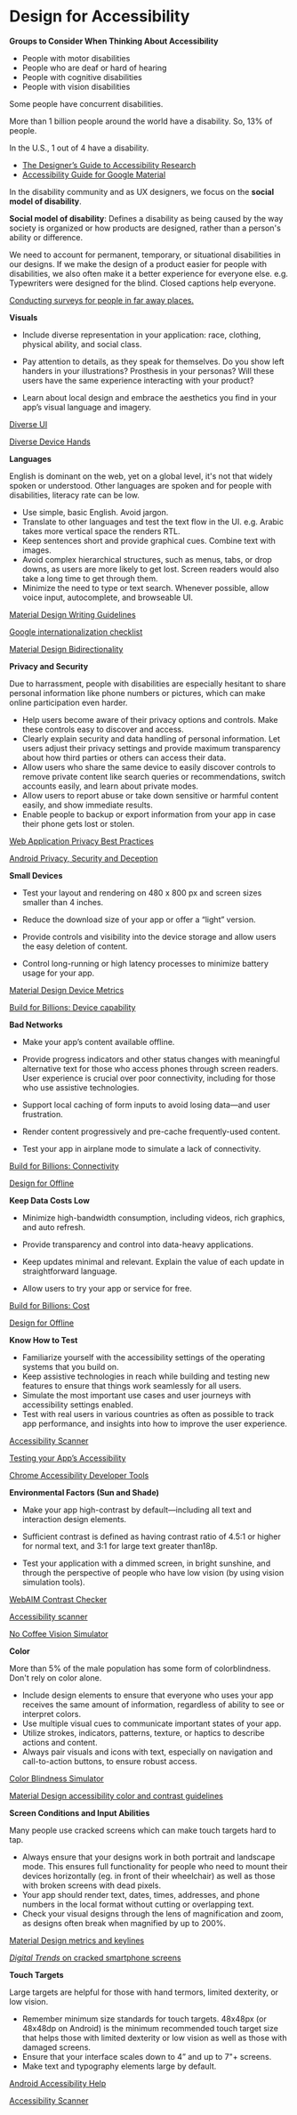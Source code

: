 # Design for Accessibility

**Groups to Consider When Thinking About Accessibility**

- People with motor disabilities
- People who are deaf or hard of hearing
- People with cognitive disabilities
- People with vision disabilities



Some people have concurrent disabilities.



More than 1 billion people around the world have a disability. So, 13% of people.

In the U.S., 1 out of 4 have a disability.



- [The Designer’s Guide to Accessibility Research](https://design.google/library/designers-guide-accessibility-research/)
- [Accessibility Guide for Google Material](https://material.io/design/usability/accessibility.html)



In the disability community and as UX designers, we focus on the **social model of disability**.  

**Social model of disability**: Defines a disability as being caused by the way society is organized or how products are designed, rather than a person's ability or difference.

We need to account for permanent, temporary, or situational disabilities in our designs. If we make the design of a product easier for people with disabilities, we also often make it a better experience for everyone else. e.g. Typewriters were designed for the blind. Closed captions help everyone.



[Conducting surveys for people in far away places.](https://design.google/library/survey-methods-connecting-global-audience/?)



**Visuals**

- Include diverse representation in your application: race, clothing, physical ability, and social class.

- Pay attention to details, as they speak for themselves. Do you show left handers in your illustrations? Prosthesis in your personas? Will these users have the same experience interacting with your product?

- Learn about local design and embrace the aesthetics you find in your app’s visual language and imagery.

[Diverse UI](https://diverseui.com/)

[Diverse Device Hands](https://design.facebook.com/toolsandresources/diverse-device-hands/)



**Languages**

English is dominant on the web, yet on a global level, it's not that widely spoken or understood. Other languages are spoken and for people with disabilities, literacy rate can be low.

- Use simple, basic English. Avoid jargon.
- Translate to other languages and test the text flow in the UI. e.g. Arabic takes more vertical space the renders RTL.
- Keep sentences short and provide graphical cues. Combine text with images.
- Avoid complex hierarchical structures, such as menus, tabs, or drop downs, as users are more likely to get lost. Screen readers would also take a long time to get through them.
- Minimize the need to type or text search. Whenever possible, allow voice input, autocomplete, and browseable UI.

[Material Design Writing Guidelines](https://material.io/guidelines/style/writing.html)

[Google internationalization checklist](https://developers.google.com/international/)

[Material Design Bidirectionality](https://material.io/design/usability/bidirectionality.html)



**Privacy and Security**

Due to harrassment, people with disabilities are especially hesitant to share personal information like phone numbers or pictures, which can make online participation even harder.

- Help users become aware of their privacy options and controls. Make these controls easy to discover and access.
- Clearly explain security and data handling of personal information. Let users adjust their privacy settings and provide maximum transparency about how third parties or others can access their data.
- Allow users who share the same device to easily discover controls to remove private content like search queries or recommendations, switch accounts easily, and learn about private modes.
- Allow users to report abuse or take down sensitive or harmful content easily, and show immediate results.
- Enable people to backup or export information from your app in case their phone gets lost or stolen.

[Web Application Privacy Best Practices](https://www.w3.org/TR/app-privacy-bp/)

[Android Privacy, Security and Deception](https://play.google.com/about/privacy-security-deception/personal-sensitive/)



**Small Devices**

- Test your layout and rendering on 480 x 800 px and screen sizes smaller than 4 inches. 

- Reduce the download size of your app or offer a “light” version.
- Provide controls and visibility into the device storage and allow users the easy deletion of content.
- Control long-running or high latency processes to minimize battery usage for your app.

[Material Design Device Metrics](https://material.io/devices/)

[Build for Billions: Device capability](https://developer.android.com/develop/quality-guidelines/building-for-billions-device-capacity.html)



**Bad Networks**

- Make your app’s content available offline.
- Provide progress indicators and other status changes with meaningful alternative text for those who access phones through screen readers. User experience is crucial over poor connectivity, including for those who use assistive technologies.
- Support local caching of form inputs to avoid losing data—and user frustration.

- Render content progressively and pre-cache frequently-used content.
- Test your app in airplane mode to simulate a lack of connectivity.

[Build for Billions: Connectivity](https://developer.android.com/develop/quality-guidelines/building-for-billions-connectivity.html)

[Design for Offline](https://design.google/library/offline-design/)



**Keep Data Costs Low**

- Minimize high-bandwidth consumption, including videos, rich graphics, and auto refresh.
- Provide transparency and control into data-heavy applications.

- Keep updates minimal and relevant. Explain the value of each update in straightforward language.

- Allow users to try your app or service for free.

[Build for Billions: Cost](https://developer.android.com/develop/quality-guidelines/building-for-billions-data-cost.html)

[Design for Offline](https://design.google/library/offline-design/)



**Know How to Test**

- Familiarize yourself with the accessibility settings of the operating systems that you build on.
- Keep assistive technologies in reach while building and testing new features to ensure that things work seamlessly for all users.  
- Simulate the most important use cases and user journeys with accessibility settings enabled.
- Test with real users in various countries as often as possible to track app performance, and insights into how to improve the user experience.

[Accessibility Scanner](http://g.co/accessibilityscanner)

[Testing your App’s Accessibility](https://developer.android.com/training/accessibility/testing.html)

[Chrome Accessibility Developer Tools](https://developers.google.com/web/updates/2018/01/devtools#a11y)



**Environmental Factors (Sun and Shade)**

- Make your app high-contrast by default—including all text and interaction design elements.

- Sufficient contrast is defined as having contrast ratio of 4.5:1 or higher for normal text, and 3:1 for large text greater than18p.

- Test your application with a dimmed screen, in bright sunshine, and through the perspective of people who have low vision (by using vision simulation tools).



[WebAIM Contrast Checker](https://webaim.org/resources/contrastchecker/)

[Accessibility scanner](https://play.google.com/store/apps/details?id=com.google.android.apps.accessibility.auditor&hl=en)

[No Coffee Vision Simulator](https://chrome.google.com/webstore/detail/nocoffee/jjeeggmbnhckmgdhmgdckeigabjfbddl?hl=en-US)



**Color**

More than 5% of the male population has some form of colorblindness. Don't rely on color alone.

- Include design elements to ensure that everyone who uses your app receives the same amount of information, regardless of ability to see or interpret colors.
- Use multiple visual cues to communicate important states of your app.  
- Utilize strokes, indicators, patterns, texture, or haptics to describe actions and content.
- Always pair visuals and icons with text, especially on navigation and call-to-action buttons, to ensure robust access.

[Color Blindness Simulator](http://www.color-blindness.com/coblis-color-blindness-simulator/)

[Material Design accessibility color and contrast guidelines](https://material.io/design/usability/accessibility.html#color-contrast)



**Screen Conditions and Input Abilities**

Many people use cracked screens which can make touch targets hard to tap.

- Always ensure that your designs work in both portrait and landscape mode. This ensures full functionality for people who need to mount their devices horizontally (eg. in front of their wheelchair) as well as those with broken screens with dead pixels.  
- Your app should render text, dates, times, addresses, and phone numbers in the local format without cutting or overlapping text.
- Check your visual designs through the lens of magnification and zoom, as designs often break when magnified by up to 200%.

[Material Design metrics and keylines](https://material.io/guidelines/layout/metrics-keylines.html)

[*Digital Trends* on cracked smartphone screens](https://www.digitaltrends.com/mobile/motorola-shattershield-cracked-smartphone-screen-survey/#/2)



**Touch Targets**

Large targets are helpful for those with hand termors, limited dexterity, or low vision.

- Remember minimum size standards for touch targets. 48x48px (or 48x48dp on Android) is the minimum recommended touch target size that helps those with limited dexterity or low vision as well as those with damaged screens.
- Ensure that your interface scales down to 4” and up to 7"+ screens.
- Make text and typography elements large by default.

[Android Accessibility Help](https://support.google.com/accessibility/android/answer/7101858?hl=en)

[Accessibility Scanner](https://play.google.com/store/apps/details?id=com.google.android.apps.accessibility.auditor&hl=en)